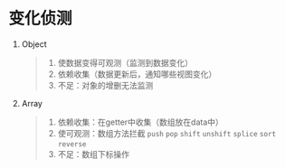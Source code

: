 # 变化侦测
1. Object
   > 1. 使数据变得可观测（监测到数据变化）
   > 2. 依赖收集（数据更新后，通知哪些视图变化）
   > 3. 不足：对象的增删无法监测
2. Array
   > 1. 依赖收集：在getter中收集（数组放在data中）
   > 2. 使可观测：数组方法拦截 `push` `pop` `shift` `unshift` `splice` `sort` `reverse`
   > 3. 不足：数组下标操作
